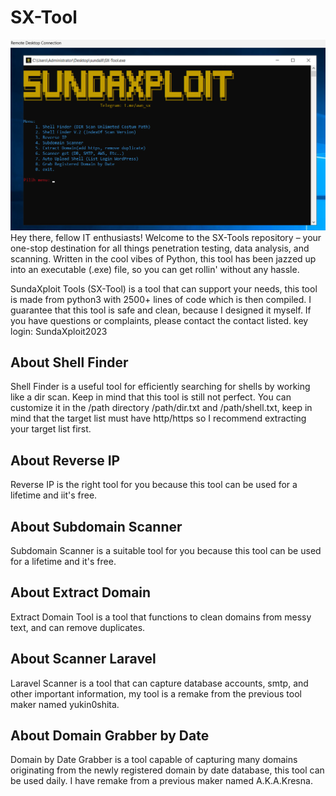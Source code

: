 # SX-Tool
<img src="https://raw.githubusercontent.com/AkbarWiraN/SX-Tool/main/Screenshot%202023-08-19%20062354.png" alt="my-revip" border="0">
Hey there, fellow IT enthusiasts! Welcome to the SX-Tools repository – your one-stop destination for all things penetration testing, data analysis, and scanning. Written in the cool vibes of Python, this tool has been jazzed up into an executable (.exe) file, so you can get rollin' without any hassle.

SundaXploit Tools (SX-Tool) is a tool that can support your needs, this tool is made from python3 with 2500+ lines of code which is then compiled. I guarantee that this tool is safe and clean, because I designed it myself. If you have questions or complaints, please contact the contact listed.
key login: SundaXploit2023

## About Shell Finder
Shell Finder is a useful tool for efficiently searching for shells by working like a dir scan. Keep in mind that this tool is still not perfect.
You can customize it in the /path directory /path/dir.txt and /path/shell.txt, keep in mind that the target list must have http/https so I recommend extracting your target list first.

## About Reverse IP
Reverse IP is the right tool for you because this tool can be used for a lifetime and iit's free.

## About Subdomain Scanner
Subdomain Scanner is a suitable tool for you because this tool can be used for a lifetime and it's free.

## About Extract Domain
Extract Domain Tool is a tool that functions to clean domains from messy text, and can remove duplicates.

## About Scanner Laravel
Laravel Scanner is a tool that can capture database accounts, smtp, and other important information, my tool is a remake from the previous tool maker named yukin0shita.

## About Domain Grabber by Date
Domain by Date Grabber is a tool capable of capturing many domains originating from the newly registered domain by date database, this tool can be used daily. I have remake from a previous maker named A.K.A.Kresna.

